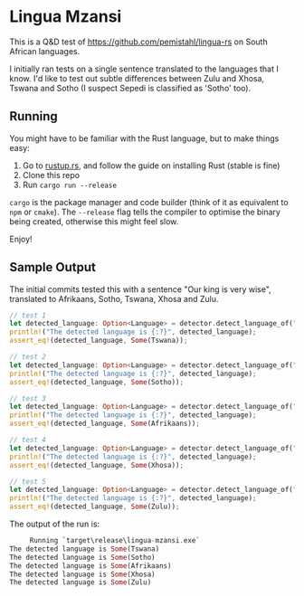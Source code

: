 # Lingua Mzansi

This is a Q&D test of https://github.com/pemistahl/lingua-rs on South African languages.

I initially ran tests on a single sentence translated to the languages that I know.
I'd like to test out subtle differences between Zulu and Xhosa, Tswana and Sotho (I suspect Sepedi is classified as 'Sotho' too).

## Running

You might have to be familiar with the Rust language, but to make things easy:

1. Go to [rustup.rs](rustup.rs), and follow the guide on installing Rust (stable is fine)
2. Clone this repo
3. Run `cargo run --release`

`cargo` is the package manager and code builder (think of it as equivalent to `npm` or `cmake`).
The `--release` flag tells the compiler to optimise the binary being created, otherwise this might feel slow.

Enjoy!

## Sample Output

The initial commits tested this with a sentence "Our king is very wise", translated to Afrikaans, Sotho, Tswana, Xhosa and Zulu.

```rust
// test 1
let detected_language: Option<Language> = detector.detect_language_of("Kgosi ya rona e botlhale thata");
println!("The detected language is {:?}", detected_language);
assert_eq!(detected_language, Some(Tswana));

// test 2
let detected_language: Option<Language> = detector.detect_language_of("Morena oa rona o bohlale haholo");
println!("The detected language is {:?}", detected_language);
assert_eq!(detected_language, Some(Sotho));

// test 3
let detected_language: Option<Language> = detector.detect_language_of("Ons koning is baie wys");
println!("The detected language is {:?}", detected_language);
assert_eq!(detected_language, Some(Afrikaans));

// test 4
let detected_language: Option<Language> = detector.detect_language_of("Ukumkani wethu ulumke kakhulu");
println!("The detected language is {:?}", detected_language);
assert_eq!(detected_language, Some(Xhosa));

// test 5
let detected_language: Option<Language> = detector.detect_language_of("Inkosi yethu ihlakaniphe kakhulu");
println!("The detected language is {:?}", detected_language);
assert_eq!(detected_language, Some(Zulu));
```

The output of the run is:

```rust
     Running `target\release\lingua-mzansi.exe`
The detected language is Some(Tswana)
The detected language is Some(Sotho)
The detected language is Some(Afrikaans)
The detected language is Some(Xhosa)
The detected language is Some(Zulu)
```